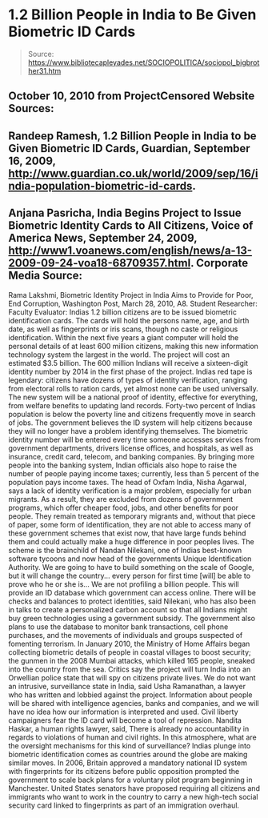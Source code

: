# 1.2 Billion People in India to Be Given Biometric ID Cards

> Source: https://www.bibliotecapleyades.net/SOCIOPOLITICA/sociopol_bigbrother31.htm

October 10, 2010
from
ProjectCensored Website
Sources:
-
Randeep Ramesh, 1.2 Billion People in India to be Given Biometric ID
Cards, Guardian, September 16, 2009, http://www.guardian.co.uk/world/2009/sep/16/india-population-biometric-id-cards.
-
Anjana Pasricha, India Begins Project to Issue Biometric Identity Cards to
All Citizens, Voice of America News, September 24, 2009,
http://www1.voanews.com/english/news/a-13-2009-09-24-voa18-68709357.html.
Corporate Media Source:
-
Rama Lakshmi, Biometric Identity Project in India Aims to Provide for Poor,
End Corruption, Washington Post, March 28, 2010, A8.
Student Researcher:
Faculty Evaluator:
Indias 1.2 billion citizens are to be issued biometric identification
cards.
The cards will hold the persons name, age, and birth date, as well
as fingerprints or iris scans, though no caste or religious identification.
Within the next five years a giant computer will hold the personal details
of at least 600 million citizens, making this new information technology
system the largest in the world. The project will cost an estimated $3.5
billion.
The 600 million Indians will receive a sixteen-digit identity
number by 2014 in the first phase of the project.
Indias red tape is legendary:
citizens have dozens of types of identity
verification, ranging from electoral rolls to ration cards, yet almost none
can be used universally.
The new system will be a national proof of
identity, effective for everything, from welfare benefits to updating land
records. Forty-two percent of Indias population is below the poverty line
and citizens frequently move in search of jobs.
The government believes the
ID system will help citizens because they will no longer have a problem
identifying themselves. The biometric identity number will be entered every
time someone accesses services from government departments, drivers license
offices, and hospitals, as well as insurance, credit card, telecom, and
banking companies.
By bringing more people into the banking system, Indian
officials also hope to raise the number of people paying income taxes;
currently, less than 5 percent of the population pays income taxes.
The head of
Oxfam India, Nisha Agarwal, says a lack of identity verification
is a major problem, especially for urban migrants.
As a result, they are
excluded from dozens of government programs, which offer cheaper food, jobs,
and other benefits for poor people.
They remain treated as temporary
migrants and, without that piece of paper, some form of identification, they
are not able to access many of these government schemes that exist now, that
have large funds behind them and could actually make a huge difference in
poor peoples lives.
The scheme is the brainchild of Nandan Nilekani, one of Indias best-known
software tycoons and now head of the governments
Unique Identification
Authority.
We are going to have to build something on the scale of Google,
but it will change the country... every person for first time [will] be
able to prove who he or she is... We are not profiling a billion people.
This will provide an ID database which government can access online. There
will be checks and balances to protect identities, said Nilekani, who has
also been in talks to create a personalized carbon account so that all
Indians might buy green technologies using a government subsidy.
The government also plans to use the database to monitor bank transactions,
cell phone purchases, and the movements of individuals and groups suspected
of fomenting terrorism.
In January 2010, the Ministry of Home Affairs began
collecting biometric details of people in coastal villages to boost
security; the gunmen in the 2008 Mumbai attacks, which killed 165 people,
sneaked into the country from the sea.
Critics say the project will turn India into an Orwellian police state that
will spy on citizens private lives.
We do not want an intrusive,
surveillance state in India, said Usha Ramanathan, a lawyer who has written
and lobbied against the project.
Information about people will be shared
with intelligence agencies, banks and companies, and we will have no idea
how our information is interpreted and used.
Civil liberty campaigners fear
the ID card will become a tool of repression.
Nandita Haskar, a human rights
lawyer, said,
There is already no accountability in regards to violations
of human and civil rights. In this atmosphere, what are the oversight
mechanisms for this kind of surveillance?
Indias plunge into
biometric identification comes as countries around the
globe are making similar moves.
In 2006, Britain approved a mandatory
national ID system with fingerprints for its citizens before public
opposition prompted the government to scale back plans for a voluntary pilot
program beginning in Manchester.
United States senators have proposed
requiring all citizens and immigrants who want to work in the country to
carry a new high-tech social security card linked to fingerprints as part of
an immigration overhaul.
